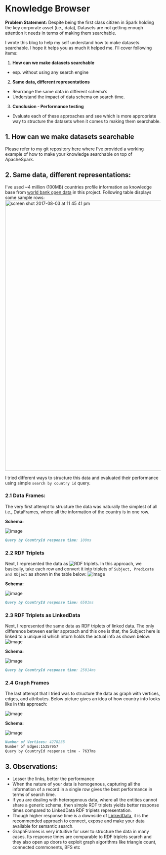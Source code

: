 # Knowledge Browser
**Problem Statement:** Despite being the first class citizen in Spark holding the key corporate asset (i.e., data), Datasets are not getting enough attention it needs in terms of making them searchable.

I wrote this blog to help my self understand how to make datasets searchable. I hope it helps you as much it helped me. I'll cover following items:
1. **How can we make datasets searchable** 
  - esp. without using any search engine
2. **Same data, different representations**
  - Rearrange the same data in different schema’s 
  - Understand the impact of data schema on search time.
3. **Conclusion - Performance testing**
- Evaluate each of these approaches and see which is more appropriate way to structure the datasets when it comes to making them searchable.

## 1. How can we make datasets searchable
Please refer to my git repository [here](https://github.com/spoddutur/graph-knowledge-browser) where I’ve provided a working example of how to make your knowledge searchable on top of ApacheSpark.

## 2. Same data, different representations:
I've used ~4 million (100MB) countries profile information as knowledge base from [world bank open data](http://data.worldbank.org) in this project. Following table displays some sample rows:
<img width="873" alt="screen shot 2017-08-03 at 11 45 41 pm" src="https://user-images.githubusercontent.com/22542670/28936625-e4cf32e4-78a5-11e7-99f6-cdec6b93ce71.png">

 I tried different ways to structure this data and evaluated their performance using simple ```search by country id``` query.

### 2.1 Data Frames:
The very first attempt to structure the data was naturally the simplest of all  i.e., DataFrames, where all the information of the country is in one row.

**Schema:**

![image](https://user-images.githubusercontent.com/22542670/31139612-b5093522-a88f-11e7-8b7d-65ad7e68c5f3.png)

```markdown
Query by CountryId response time: 100ms
```

### 2.2 RDF Triplets
Next, I represented the data as ![RDF triplets](https://en.wikipedia.org/wiki/RDF_Schema). In this approach, we basically, take each row and convert it into triplets of ```Subject, Predicate and Object``` as shown in the table below:
![image](https://user-images.githubusercontent.com/22542670/31138372-d8b7ade0-a88b-11e7-9056-ef7612282ed3.png)

**Schema:**

![image](https://user-images.githubusercontent.com/22542670/31138377-dd382ef8-a88b-11e7-82bf-56d243e618c3.png)

```markdown
Query by CountryId response time: 6501ms
```

### 2.3 RDF Triplets as LinkedData
Next, I represented the same data as RDF triplets of linked data. The only difference between earlier approach and this one is that, the Subject here is linked to a unique id which inturn holds the actual info as shown below:
![image](https://user-images.githubusercontent.com/22542670/31138384-e7386940-a88b-11e7-91a1-e44fa2c4ee60.png)

**Schema:**

![image](https://user-images.githubusercontent.com/22542670/31139686-ec1dfb1a-a88f-11e7-9895-a518f812cbbf.png)

```markdown
Query by CountryId response time: 25014ms
```

### 2.4 Graph Frames
The last attempt that I tried was to structure the data as graph with vertices, edges, and attributes. Below picture gives an idea of how country info looks like in this approach:

![image](https://user-images.githubusercontent.com/22542670/31139648-d9e108ca-a88f-11e7-91c9-a1baa66386af.png)

**Schema:**

![image](https://user-images.githubusercontent.com/22542670/31139714-026644fe-a890-11e7-828a-acb7a5e2e0c2.png)


```markdown
Number of Vertices: 4278235
Number of Edges:15357957
Query by CountryId response time - 7637ms
```

## 3. Observations:
- Lesser the links, better the performance
- When the nature of your data is homogenous, capturing all the information of a record in a single row gives the best performance in terms of search time.
- If you are dealing with heterogenous data, where all the entities cannot share a generic schema, then simple RDF triplets yields better response times compared to LinkedData RDF triplets representation.
- Though higher response time is a downside of [LinkedData](http://linkeddata.org/), it is the recommended approach to connect, expose and make your data available for semantic search.
- GraphFrames is very intuitive for user to structure the data in many cases. Its response times are comparable to RDF triplets search and they also open up doors to exploit graph algorithms like triangle count, connected commonents, BFS etc

